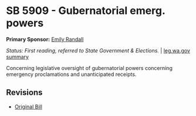 # SB 5909 - Gubernatorial emerg. powers
**Primary Sponsor:** [Emily Randall](/person/leg/randall_em.md)

*Status: First reading, referred to State Government & Elections.* | [leg.wa.gov summary](https://app.leg.wa.gov/billsummary?BillNumber=5909&Year=2021)

Concerning legislative oversight of gubernatorial powers concerning emergency proclamations and unanticipated receipts.

## Revisions
* [Original Bill](1/)